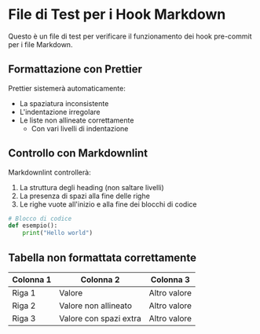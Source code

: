 # File di Test per i Hook Markdown

Questo è un file di test per verificare il funzionamento dei hook pre-commit per i file Markdown.

## Formattazione con Prettier

Prettier sistemerà automaticamente:

- La spaziatura inconsistente
- L'indentazione irregolare
- Le liste non allineate correttamente
  - Con vari livelli di indentazione

## Controllo con Markdownlint

Markdownlint controllerà:

1. La struttura degli heading (non saltare livelli)
2. La presenza di spazi alla fine delle righe
3. Le righe vuote all'inizio e alla fine dei blocchi di codice

```python
# Blocco di codice
def esempio():
    print("Hello world")
```

## Tabella non formattata correttamente

| Colonna 1 | Colonna 2              | Colonna 3    |
| --------- | ---------------------- | ------------ |
| Riga 1    | Valore                 | Altro valore |
| Riga 2    | Valore non allineato   | Altro valore |
| Riga 3    | Valore con spazi extra | Altro valore |
